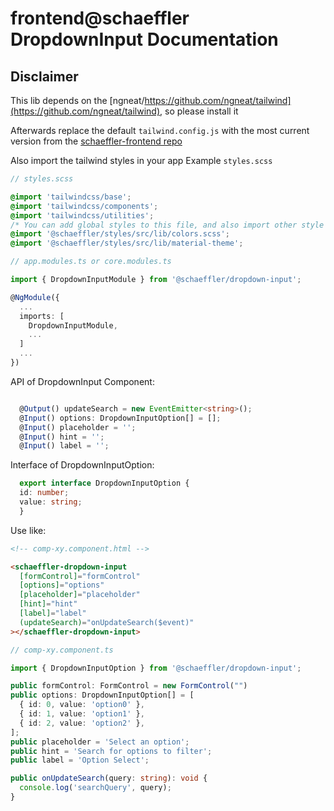 # frontend@schaeffler DropdownInput Documentation
## Disclaimer
This lib depends on the [ngneat/https://github.com/ngneat/tailwind](https://github.com/ngneat/tailwind), so please install it

Afterwards replace the default `tailwind.config.js` with the most current version from the [schaeffler-frontend repo](https://gitlab.schaeffler.com/frontend-schaeffler/schaeffler-frontend/-/blob/master/tailwind.config.js)

Also import the tailwind styles in your app
Example `styles.scss`


```scss
// styles.scss

@import 'tailwindcss/base';
@import 'tailwindcss/components';
@import 'tailwindcss/utilities';
/* You can add global styles to this file, and also import other style files */
@import '@schaeffler/styles/src/lib/colors.scss';
@import '@schaeffler/styles/src/lib/material-theme';
```

```typescript
// app.modules.ts or core.modules.ts

import { DropdownInputModule } from '@schaeffler/dropdown-input';

@NgModule({
  ...
  imports: [
    DropdownInputModule,
    ...
  ]
  ...
})
```

API of DropdownInput Component:

```typescript

  @Output() updateSearch = new EventEmitter<string>();  
  @Input() options: DropdownInputOption[] = [];
  @Input() placeholder = '';
  @Input() hint = '';
  @Input() label = '';
```

Interface of DropdownInputOption:

```typescript
  export interface DropdownInputOption {
  id: number;
  value: string;
  }
```

Use like:

```html
<!-- comp-xy.component.html -->

<schaeffler-dropdown-input
  [formControl]="formControl"
  [options]="options"
  [placeholder]="placeholder"
  [hint]="hint"
  [label]="label"
  (updateSearch)="onUpdateSearch($event)"
></schaeffler-dropdown-input>
```

```typescript
// comp-xy.component.ts

import { DropdownInputOption } from '@schaeffler/dropdown-input';

public formControl: FormControl = new FormControl("")
public options: DropdownInputOption[] = [
  { id: 0, value: 'option0' },
  { id: 1, value: 'option1' },
  { id: 2, value: 'option2' },
];
public placeholder = 'Select an option';
public hint = 'Search for options to filter';
public label = 'Option Select';

public onUpdateSearch(query: string): void {
  console.log('searchQuery', query);
}
```

